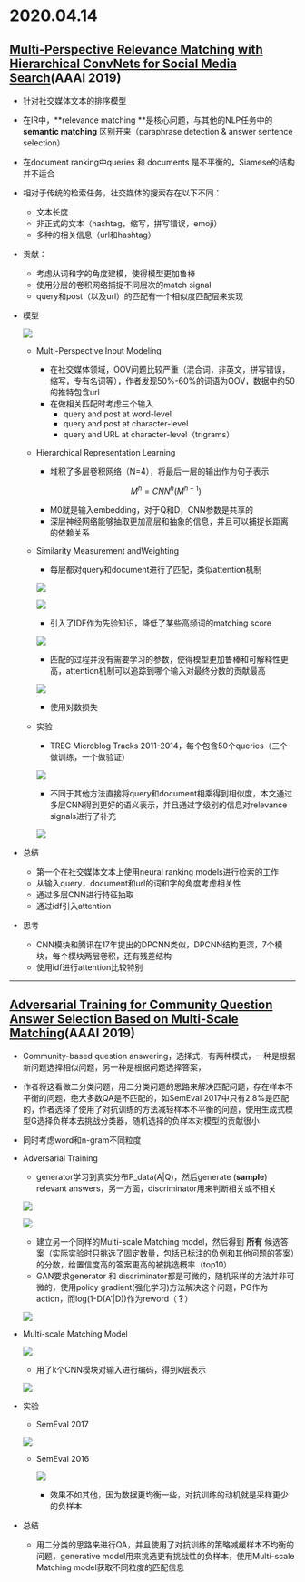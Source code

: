 # 2020.04.14

## [Multi-Perspective Relevance Matching with Hierarchical ConvNets for Social Media Search](https://aaai.org/ojs/index.php/AAAI/article/view/3790/3668)(AAAI 2019)

* 针对社交媒体文本的排序模型

* 在IR中，**relevance matching **是核心问题，与其他的NLP任务中的 **semantic matching** 区别开来（paraphrase detection & answer sentence selection）

* 在document ranking中queries 和 documents 是不平衡的，Siamese的结构并不适合

* 相对于传统的检索任务，社交媒体的搜索存在以下不同：

  * 文本长度
  * 非正式的文本（hashtag，缩写，拼写错误，emoji）
  * 多种的相关信息（url和hashtag）

* 贡献：

  * 考虑从词和字的角度建模，使得模型更加鲁棒
  * 使用分层的卷积网络捕捉不同层次的match signal
  * query和post（以及url）的匹配有一个相似度匹配层来实现

* 模型

  ![](C:/Users/qxf/Documents/opinion/TDT/pic/005.png)

  * Multi-Perspective Input Modeling

    * 在社交媒体领域，OOV问题比较严重（混合词，非英文，拼写错误，缩写，专有名词等），作者发现50%-60%的词语为OOV，数据中约50的推特包含url
    * 在做相关匹配时考虑三个输入
      * query and post at word-level
      * query and post at character-level
      * query and URL at character-level（trigrams）

  * Hierarchical Representation Learning

    * 堆积了多层卷积网络（N=4），将最后一层的输出作为句子表示

    $$
    M^h = CNN^h(M^{h-1})
    $$

    * M0就是输入embedding，对于Q和D，CNN参数是共享的
    * 深层神经网络能够抽取更加高层和抽象的信息，并且可以捕捉长距离的依赖关系

  * Similarity Measurement andWeighting

    * 每层都对query和document进行了匹配，类似attention机制

    ![](C:/Users/qxf/Documents/opinion/TDT/pic/006.png)

    ![](C:/Users/qxf/Documents/opinion/TDT/pic/007.png)

    * 引入了IDF作为先验知识，降低了某些高频词的matching score

    ![](C:/Users/qxf/Documents/opinion/TDT/pic/008.png)

    * 匹配的过程并没有需要学习的参数，使得模型更加鲁棒和可解释性更高，attention机制可以追踪到哪个输入对最终分数的贡献最高

    ![](C:/Users/qxf/Documents/opinion/TDT/pic/009.png)

    * 使用对数损失

  * 实验

    * TREC Microblog Tracks 2011-2014，每个包含50个queries（三个做训练，一个做验证）

    ![](C:/Users/qxf/Documents/opinion/TDT/pic/010.png)

    * 不同于其他方法直接将query和document相乘得到相似度，本文通过多层CNN得到更好的语义表示，并且通过字级别的信息对relevance signals进行了补充

    ![](C:/Users/qxf/Documents/opinion/TDT/pic/011.png)

    

    

* 总结

  * 第一个在社交媒体文本上使用neural ranking models进行检索的工作
  * 从输入query，document和url的词和字的角度考虑相关性
  * 通过多层CNN进行特征抽取
  * 通过idf引入attention

* 思考

  * CNN模块和腾讯在17年提出的DPCNN类似，DPCNN结构更深，7个模块，每个模块两层卷积，还有残差结构
  * 使用idf进行attention比较特别

  

  

---

## [Adversarial Training for Community Question Answer Selection Based on Multi-Scale Matching](https://aaai.org/ojs/index.php/AAAI/article/view/3810/3688)(AAAI 2019)

* Community-based question answering，选择式，有两种模式，一种是根据新问题选择相似问题，另一种是根据问题选择答案，

* 作者将这看做二分类问题，用二分类问题的思路来解决匹配问题，存在样本不平衡的问题，绝大多数QA是不匹配的，如SemEval 2017中只有2.8%是匹配的，作者选择了使用了对抗训练的方法减轻样本不平衡的问题，使用生成式模型G选择负样本去挑战分类器，随机选择的负样本对模型的贡献很小

* 同时考虑word和n-gram不同粒度

* Adversarial Training

  * generator学习到真实分布P_data(A|Q)，然后generate (**sample**) relevant answers，另一方面，discriminator用来判断相关或不相关

  ![](C:/Users/qxf/Documents/opinion/TDT/pic/012.png)

  ![](C:/Users/qxf/Documents/opinion/TDT/pic/013.png)

  * 建立另一个同样的Multi-scale Matching model，然后得到 **所有** 候选答案（实际实验时只挑选了固定数量，包括已标注的负例和其他问题的答案）的分数，给置信度高的答案更高的被挑选概率（top10）
  * GAN要求generator 和 discriminator都是可微的，随机采样的方法并非可微的，使用policy gradient(强化学习)方法解决这个问题，PG作为action，而log(1-D(A'|D))作为reword（**？**）

  ![](C:/Users/qxf/Documents/opinion/TDT/pic/014.png)

* Multi-scale Matching Model

  ![](C:/Users/qxf/Documents/opinion/TDT/pic/015.png)

  * 用了k个CNN模块对输入进行编码，得到k层表示

  ![](C:/Users/qxf/Documents/opinion/TDT/pic/016.png)

* 实验

  * SemEval 2017

  ![](C:/Users/qxf/Documents/opinion/TDT/pic/017.png)

  * SemEval 2016

    ![](C:/Users/qxf/Documents/opinion/TDT/pic/018.png)

    * 效果不如其他，因为数据更均衡一些，对抗训练的动机就是采样更少的负样本

* 总结

  * 用二分类的思路来进行QA，并且使用了对抗训练的策略减缓样本不均衡的问题，generative model用来挑选更有挑战性的负样本，使用Multi-scale Matching
    model获取不同粒度的匹配信息